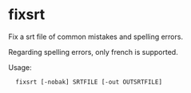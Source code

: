 # fixsrt
Fix a srt file of common mistakes and spelling errors.

Regarding spelling errors, only french is supported.

Usage:
```
  fixsrt [-nobak] SRTFILE [-out OUTSRTFILE]
```
